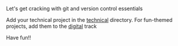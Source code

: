 Let's get cracking with git and version control essentials

Add your technical project in the [technical](./technical) directory. For fun-themed projects, add them to the [digital](./digital) track

Have fun!! 
